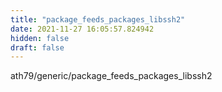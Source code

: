 ```yaml
---
title: "package_feeds_packages_libssh2"
date: 2021-11-27 16:05:57.824942
hidden: false
draft: false
---
```


ath79/generic/package_feeds_packages_libssh2

